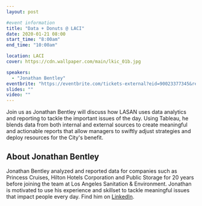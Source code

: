 ```yaml
---
layout: post

#event information
title: "Data + Donuts @ LACI"
date: 2020-01-21 08:00
start_time: "8:00am"
end_time: "10:00am"

location: LACI
cover: https://cdn.wallpaper.com/main/lkic_01b.jpg

speakers:
  - "Jonathan Bentley"
eventbrite: "https://eventbrite.com/tickets-external?eid=90023377345&ref=etckt"
slides: ""
video: ""
---
```


Join us as Jonathan Bentley will discuss how LASAN uses data analytics and reporting to tackle the important issues of the day. Using Tableau, he blends data from both internal and external sources to create meaningful and actionable reports that allow managers to swiftly adjust strategies and deploy resources for the City's benefit.

## About Jonathan Bentley

Jonathan Bentley analyzed and reported data for companies such as Princess Cruises, Hilton Hotels Corporation and Public Storage for 20 years before joining the team at Los Angeles Sanitation & Environment. Jonathan is motivated to use his experience and skillset to tackle meaningful issues that impact people every day. Find him on [LinkedIn](https://www.linkedin.com/in/jonathan-bentley-51b26311/).
